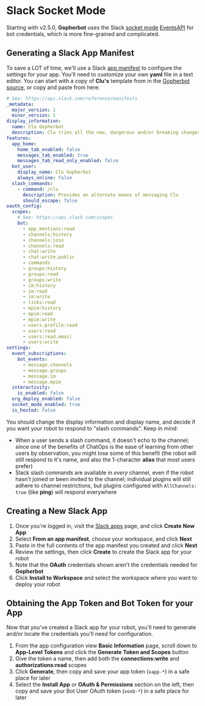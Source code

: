 # Slack Socket Mode

Starting with v2.5.0, **Gopherbot** uses the Slack [socket mode](https://api.slack.com/apis/connections/socket) [EventsAPI](https://api.slack.com/apis/connections/events-api) for bot credentials, which is more fine-grained and complicated.

## Generating a Slack App Manifest

To save a LOT of time, we'll use a Slack [app manifest](https://api.slack.com/reference/manifests) to configure the settings for your app. You'll need to customize your own **yaml** file in a text editor. You can start with a copy of **Clu's** template from in the [Gopherbot source](https://raw.githubusercontent.com/lnxjedi/gopherbot/main/resources/slack/appmanifest.yaml), or copy and paste from here:
```yaml
# See: https://api.slack.com/reference/manifests
_metadata:
  major_version: 1
  minor_version: 1
display_information:
  name: Clu Gopherbot
  description: Clu tries all the new, dangerous and/or breaking changes to Gopherbot.
features:
  app_home:
    home_tab_enabled: false
    messages_tab_enabled: true
    messages_tab_read_only_enabled: false
  bot_user:
    display_name: Clu Gopherbot
    always_online: false
  slash_commands:
    - command: /clu
      description: Provides an alternate means of messaging Clu
      should_escape: false
oauth_config:
  scopes:
    # See: https://api.slack.com/scopes
    bot:
      - app_mentions:read
      - channels:history
      - channels:join
      - channels:read
      - chat:write
      - chat:write.public
      - commands
      - groups:history
      - groups:read
      - groups:write
      - im:history
      - im:read
      - im:write
      - links:read
      - mpim:history
      - mpim:read
      - mpim:write
      - users.profile:read
      - users:read
      - users:read.email
      - users:write
settings:
  event_subscriptions:
    bot_events:
      - message.channels
      - message.groups
      - message.im
      - message.mpim
  interactivity:
    is_enabled: false
  org_deploy_enabled: false
  socket_mode_enabled: true
  is_hosted: false
```

You should change the display information and display name, and decide if you want your robot to respond to "slash commands". Keep in mind:
* When a user sends a slash command, it doesn't echo to the channel; since one of the benefits of ChatOps is the ease of learning from other users by observation, you might lose some of this benefit (the robot will still respond to it's name, and also the 1-character **alias** that most users prefer)
* Slack slash commands are available in _every_ channel, even if the robot hasn't joined or been invited to the channel; individual plugins will still adhere to channel restrictions, but plugins configured with `AllChannels: true` (like **ping**) will respond everywhere

## Creating a New Slack App

1. Once you're logged in, visit the [Slack apps](https://api.slack.com/apps) page, and click **Create New App**
2. Select **From an app manifest**, choose your workspace, and click **Next**
3. Paste in the full contents of the app manifest you created and click **Next**
4. Review the settings, then click **Create** to create the Slack app for your robot
5. Note that the **OAuth** credentials shown aren't the credentials needed for **Gopherbot**
6. Click **Install to Workspace** and select the workspace where you want to deploy your robot

## Obtaining the App Token and Bot Token for your App

Now that you've created a Slack app for your robot, you'll need to generate and/or locate the credentials you'll need for configuration.

1. From the app configuration view **Basic Information** page, scroll down to **App-Level Tokens** and click the **Generate Token and Scopes** button
2. Give the token a name, then add both the **connections:write** and **authorizations:read** scopes
3. Click **Generate**, then copy and save your app token (`xapp-*`) in a safe place for later
4. Select the **Install App** or **OAuth & Permissions** section on the left, then copy and save your Bot User OAuth token (`xoxb-*`) in a safe place for later
